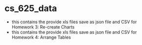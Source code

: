 # cs_625_data
- this contains the provide xls files save as json file and CSV for Homework 3: Re-create Charts
- this contains the provide xls files save as json file and CSV for Homework 4: Arrange Tables
